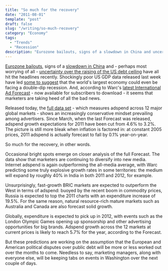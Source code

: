```yaml
---
title: "So much for the recovery"
date: "2011-08-01"
template: "post"
draft: false
slug: "/writing/so-much-recovery"
category: "Economy"
tags:
  - "Trends"
  - "Recession"
description: "Eurozone bailouts, signs of a slowdown in China and uncertainty over the raising of the US debt ceiling have all hit the headlines recently."
---
```


[Eurozone bailouts](http://www.businessweek.com/ap/financialnews/D9OKMLJG0.htm), signs of a [slowdown in China](https://commerce.wsj.com/myaccount/do/billingFrozen?mg=com-wsj&url=http%3A%2F%2Fonline.wsj.com%2Farticle%2FBT-CO-20110731-705711.html) and - perhaps most worrying of all - [uncertainty over the raising of the US debt ceiling](http://www.bloomberg.com/news/2011-07-31/white-house-republicans-said-to-reach-tentative-deal-on-u-s-debt-ceiling.html) have all hit the headlines recently. Shockingly poor US GDP data released last week have led [some to suggest](http://www.newyorker.com/online/blogs/johncassidy/2011/07/gdp-shocker-us-on-verge-of-double-dip-recession.html) that the world's largest economy could even be facing a double-dip recession. And, according to Warc's [latest International Ad Forecast](http://www.warc.com/Pages/ForecastsAndData/QuarterlyForecasts.aspx?Forecast=InternationalAdForecast) - now available for subscribers to download - it seems that marketers are taking heed of all the bad news.

Released today, the [full data set](http://www.warc.com/Pages/ForecastsAndData/QuarterlyForecasts.aspx?Forecast=InternationalAdForecast) - which measures adspend across 12 major global markets - shows an increasingly conservative mindset prevailing among advertisers. Since March, when the last Forecast was released, adspend growth expectations for 2011 have been cut from 4.6% to 3.2%. The picture is still more bleak when inflation is factored in: at constant 2005 prices, 2011 adspend is actually forecast to fall by 0.1% year-on-year.

So much for the recovery, in other words.

Occasional bright spots emerge on closer analysis of the full Forecast. The data show that marketers are continuing to diversify into new media. Internet adspend is again outperforming the all-media average, with Warc predicting some truly explosive growth rates in some territories: the medium will expand by roughly 40% in India in both 2011 and 2012, for example.

Unsurprisingly, fast-growth BRIC markets are expected to outperform the West in terms of adspend: buoyed by the recent boom in commodity prices, Russia is expected to top the 2011 charts with an expenditure increase of 19.5%. For the same reason, natural resource-rich mature markets such as Australia and Canada are also forecast solid growth.

Globally, expenditure is expected to pick up in 2012, with events such as the London Olympic Games opening up sponsorship and other advertising opportunities for big brands. Adspend growth across the 12 markets at current prices is likely to reach 5.7% for the year, according to the Forecast.

But these predictions are working on the assumption that the European and American political disputes over public debt will be more or less worked out over the months to come. Needless to say, marketing managers, along with everyone else, will be keeping tabs on events in Washington over the next couple of days.
